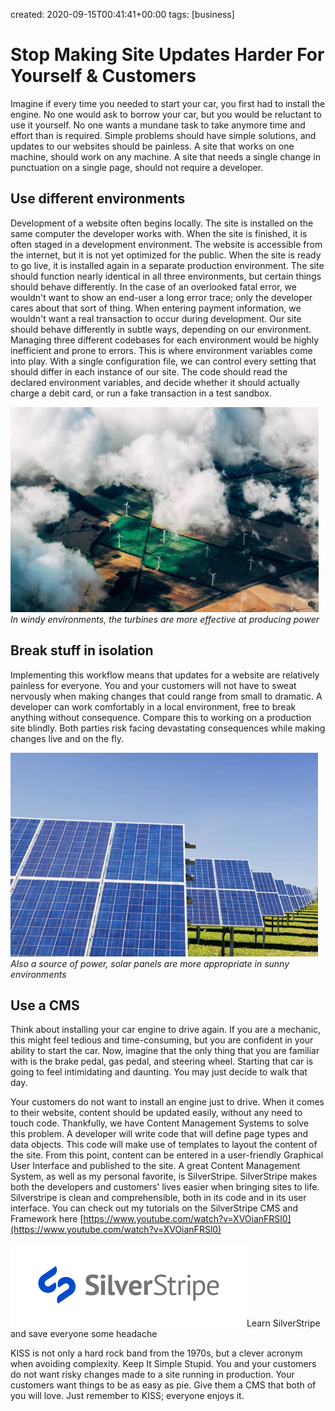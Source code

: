 created: 2020-09-15T00:41:41+00:00
tags: [business]

# Stop Making Site Updates Harder For Yourself & Customers


Imagine if every time you needed to start your car, you first had to install the engine. No one would ask to borrow your car, but you would be reluctant to use it yourself. No one wants a mundane task to take anymore time and effort than is required. Simple problems should have simple solutions, and updates to our websites should be painless. A site that works on one machine, should work on any machine. A site that needs a single change in punctuation on a single page, should not require a developer.

## Use different environments

Development of a website often begins locally. The site is installed on the same computer the developer works with. When the site is finished, it is often staged in a development environment. The website is accessible from the internet, but it is not yet optimized for the public. When the site is ready to go live, it is installed again in a separate production environment. The site should function nearly identical in all three environments, but certain things should behave differently. In the case of an overlooked fatal error, we wouldn't want to show an end-user a long error trace; only the developer cares about that sort of thing. When entering payment information, we wouldn't want a real transaction to occur during development. Our site should behave differently in subtle ways, depending on our environment. Managing three different codebases for each environment would be highly inefficient and prone to errors. This is where environment variables come into play. With a single configuration file, we can control every setting that should differ in each instance of our site. The code should read the declared environment variables, and decide whether it should actually charge a debit card, or run a fake transaction in a test sandbox.

<img alt="" src="images/environment.jpg" height="328" width="493" />
<i>In windy environments, the turbines are more effective at producing power</i>

## Break stuff in isolation

Implementing this workflow means that updates for a website are relatively painless for everyone. You and your customers will not have to sweat nervously when making changes that could range from small to dramatic. A developer can work comfortably in a local environment, free to break anything without consequence. Compare this to working on a production site blindly. Both parties risk facing devastating consequences while making changes live and on the fly.

<img alt="" src="images/solar-panel.jpg" height="326" width="492" />
<i>Also a source of power, solar panels are more appropriate in sunny environments</i>

## Use a CMS

Think about installing your car engine to drive again. If you are a mechanic, this might feel tedious and time-consuming, but you are confident in your ability to start the car. Now, imagine that the only thing that you are familiar with is the brake pedal, gas pedal, and steering wheel. Starting that car is going to feel intimidating and daunting. You may just decide to walk that day.

Your customers do not want to install an engine just to drive. When it comes to their website, content should be updated easily, without any need to touch code. Thankfully, we have Content Management Systems to solve this problem. A developer will write code that will define page types and data objects. This code will make use of templates to layout the content of the site. From this point, content can be entered in a user-friendly Graphical User Interface and published to the site. A great Content Management System, as well as my personal favorite, is SilverStripe. SilverStripe makes both the developers and customers' lives easier when bringing sites to life. Silverstripe is clean and comprehensible, both in its code and in its user interface. You can check out my tutorials on the SilverStripe CMS and Framework here [https://www.youtube.com/watch?v=XVOianFRSl0](https://www.youtube.com/watch?v=XVOianFRSl0)

![](images/silverstripe.png)Learn SilverStripe and save everyone some headache  

KISS is not only a hard rock band from the 1970s, but a clever acronym when avoiding complexity. Keep It Simple Stupid. You and your customers do not want risky changes made to a site running in production. Your customers want things to be as easy as pie. Give them a CMS that both of you will love. Just remember to KISS; everyone enjoys it.

